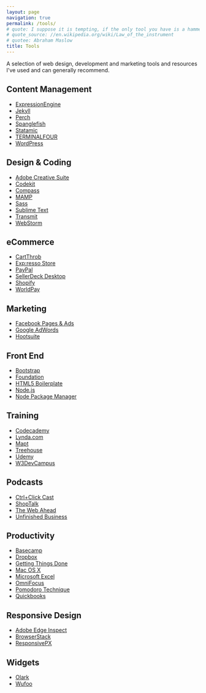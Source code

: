 ```yaml
---
layout: page
navigation: true
permalink: /tools/
# quote: I suppose it is tempting, if the only tool you have is a hammer, to treat everything as if it were a nail.
# quote_source: //en.wikipedia.org/wiki/Law_of_the_instrument
# quotee: Abraham Maslow
title: Tools
---
```

A selection of web design, development and marketing tools and resources I've used and can generally recommend. 

## Content Management

- <a href="//expressionengine.com/" rel="external nofollow">ExpressionEngine</a>
- <a href="//jekyllrb.com/" rel="external nofollow">Jekyll</a>
- <a href="//grabaperch.com/" rel="external nofollow">Perch</a>
- <a href="//www.spanglefish.com/" rel="external nofollow">Spanglefish</a>
- <a href="//statamic.com" rel="external nofollow">Statamic</a>
- <a href="//www.terminalfour.com/" rel="external nofollow">TERMINALFOUR</a>
- <a href="//www.wordpress.org/" rel="external nofollow">WordPress</a>

## Design &amp; Coding

- <a href="//www.adobe.com/products/creativesuite.html" rel="external nofollow">Adobe Creative Suite</a>
- <a href="//incident57.com/codekit/" rel="external nofollow">Codekit</a>
- <a href="//compass-style.org/" rel="external nofollow">Compass</a>
- <a href="//www.mamp.info/" rel="external nofollow">MAMP</a>
- <a href="//sass-lang.com/" rel="external nofollow">Sass</a>
- <a href="//www.sublimetext.com/" rel="external nofollow">Sublime Text</a>
- <a href="//www.panic.com/" rel="external nofollow">Transmit</a>
- <a href="//www.jetbrains.com/webstorm/" rel="external nofollow">WebStorm</a>

## eCommerce

- <a href="//cartthrob.com/" rel="external nofollow">CartThrob</a>
- <a href="//exp-resso.com/store/" rel="external nofollow">Exp:resso Store</a>
- <a href="//www.paypal.com/" rel="external nofollow">PayPal</a>
- <a href="//www.sellerdeck.co.uk/index.php/ecommerce-software/category/sellerdeck-desktop" rel="external nofollow">SellerDeck Desktop</a>
- <a href="//www.shopify.co.uk/" rel="external nofollow">Shopify</a>
- <a href="//www.worldpay.com/" rel="external nofollow">WorldPay</a>

## Marketing

- <a href="//www.facebook.com/business/" rel="external nofollow">Facebook Pages &amp; Ads</a>
- <a href="//adwords.google.co.uk/" rel="external nofollow">Google AdWords</a>
- <a href="//hootsuite.com/en-gb" rel="external nofollow">Hootsuite</a>

## Front End

- <a href="//getbootstrap.com/" rel="external nofollow">Bootstrap</a>
- <a href="//foundation.zurb.com/" rel="external nofollow">Foundation</a>
- <a href="//html5boilerplate.com/" rel="external nofollow">HTML5 Boilerplate</a>
- <a href="//nodejs.org/en/" rel="external nofollow">Node.js</a>
- <a href="//www.npmjs.com/" rel="external nofollow">Node Package Manager</a>

## Training

- <a href="//www.codecademy.com/" rel="external nofollow">Codecademy</a>
- <a href="//www.lynda.com/" rel="external nofollow">Lynda.com</a>
- <a href="//mapt.io/" rel="external nofollow">Mapt</a>
- <a href="//referrals.trhou.se/kennyfraser" rel="external nofollow">Treehouse</a>
- <a href="//www.udemy.com/" rel="external nofollow">Udemy</a>
- <a href="//classroom.w3devcampus.com/course/category.php?id=22" rel="external nofollow">W3DevCampus</a>

## Podcasts

- <a href="//ctrlclickcast.com/" rel="external nofollow">Ctrl+Click Cast</a>
- <a href="//shoptalkshow.com/" rel="external nofollow">ShopTalk</a>
- <a href="//thewebahead.net/" rel="external nofollow">The Web Ahead</a>
- <a href="//www.unfinished.bz/" rel="external nofollow">Unfinished Business</a>

## Productivity

- <a href="//basecamp.com/" rel="external nofollow">Basecamp</a>
- <a href="//db.tt/92oSJ4R/" rel="external nofollow">Dropbox</a>
- <a href="//en.wikipedia.org/wiki/Getting_Things_Done/" rel="external nofollow">Getting Things Done</a>
- <a href="//www.apple.com/macosx/" rel="external nofollow">Mac OS X</a>
- <a href="//office.microsoft.com/en-gb/excel/" rel="external nofollow">Microsoft Excel</a>
- <a href="//www.omnigroup.com/omnifocus/" rel="external nofollow">OmniFocus</a>
- <a href="//pomodorotechnique.com/" rel="external nofollow">Pomodoro Technique</a>
- <a href="//www.quickbooks.co.uk/" rel="external nofollow">Quickbooks</a>

## Responsive Design

- <a href="//html.adobe.com/edge/inspect/" rel="external nofollow">Adobe Edge Inspect</a>
- <a href="//browserstack.com/" rel="external nofollow">BrowserStack</a>
- <a href="//responsivepx.com/" rel="external nofollow">ResponsivePX</a>

## Widgets

- <a href="//www.olark.com/" rel="external nofollow">Olark</a>
- <a href="//wufoo.com/" rel="external nofollow">Wufoo</a>
